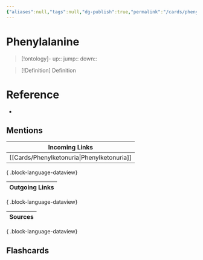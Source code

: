 ```yaml
---
{"aliases":null,"tags":null,"dg-publish":true,"permalink":"/cards/phenylalanine/","dgPassFrontmatter":true}
---
```


# Phenylalanine

> [!ontology]-
> up:: 
> jump:: 
> down:: 

> [!Definition] Definition

# Reference

- 

## Mentions

| Incoming Links                                |
| --------------------------------------------- |
| [[Cards/Phenylketonuria\|Phenylketonuria]] |

{ .block-language-dataview}

| Outgoing Links |
| -------------- |

{ .block-language-dataview}

| Sources |
| ------- |

{ .block-language-dataview}

## Flashcards